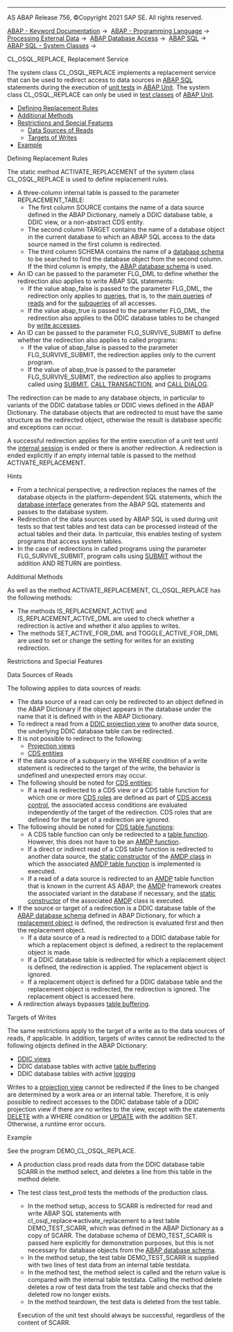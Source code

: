   

* * *

AS ABAP Release 756, ©Copyright 2021 SAP SE. All rights reserved.

[ABAP - Keyword Documentation](https://help.sap.com/doc/abapdocu_756_index_htm/7.56/en-US/abenabap.htm) →  [ABAP - Programming Language](https://help.sap.com/doc/abapdocu_756_index_htm/7.56/en-US/abenabap_reference.htm) →  [Processing External Data](https://help.sap.com/doc/abapdocu_756_index_htm/7.56/en-US/abenabap_language_external_data.htm) →  [ABAP Database Access](https://help.sap.com/doc/abapdocu_756_index_htm/7.56/en-US/abendb_access.htm) →  [ABAP SQL](https://help.sap.com/doc/abapdocu_756_index_htm/7.56/en-US/abenabap_sql.htm) →  [ABAP SQL - System Classes](https://help.sap.com/doc/abapdocu_756_index_htm/7.56/en-US/abencl_osql.htm) → 

CL\_OSQL\_REPLACE, Replacement Service

The system class CL\_OSQL\_REPLACE implements a replacement service that can be used to redirect access to data sources in [ABAP SQL](https://help.sap.com/doc/abapdocu_756_index_htm/7.56/en-US/abenabap_sql_glosry.htm "Glossary Entry") statements during the execution of [unit tests](https://help.sap.com/doc/abapdocu_756_index_htm/7.56/en-US/abenunit_test_glosry.htm "Glossary Entry") in [ABAP Unit](https://help.sap.com/doc/abapdocu_756_index_htm/7.56/en-US/abenabap_unit_glosry.htm "Glossary Entry"). The system class CL\_OSQL\_REPLACE can only be used in [test classes](https://help.sap.com/doc/abapdocu_756_index_htm/7.56/en-US/abentest_class_glosry.htm "Glossary Entry") of [ABAP Unit](https://help.sap.com/doc/abapdocu_756_index_htm/7.56/en-US/abenabap_unit_glosry.htm "Glossary Entry").

-   [Defining Replacement Rules](#@@ITOC@@ABENCL_OSQL_REPLACE_1)
-   [Additional Methods](#@@ITOC@@ABENCL_OSQL_REPLACE_2)
-   [Restrictions and Special Features](#@@ITOC@@ABENCL_OSQL_REPLACE_3)
    -   [Data Sources of Reads](#@@ITOC@@ABENCL_OSQL_REPLACE_4)
    -   [Targets of Writes](#@@ITOC@@ABENCL_OSQL_REPLACE_5)
-   [Example](#@@ITOC@@ABENCL_OSQL_REPLACE_6)

Defining Replacement Rules

The static method ACTIVATE\_REPLACEMENT of the system class CL\_OSQL\_REPLACE is used to define replacement rules.

-   A three-column internal table is passed to the parameter REPLACEMENT\_TABLE:
    -   The first column SOURCE contains the name of a data source defined in the ABAP Dictionary, namely a DDIC database table, a DDIC view, or a non-abstract CDS entity.
    -   The second column TARGET contains the name of a database object in the current database to which an ABAP SQL access to the data source named in the first column is redirected.
    -   The third column SCHEMA contains the name of a [database schema](https://help.sap.com/doc/abapdocu_756_index_htm/7.56/en-US/abendatabase_schema_glosry.htm "Glossary Entry") to be searched to find the database object from the second column. If the third column is empty, the [ABAP database schema](https://help.sap.com/doc/abapdocu_756_index_htm/7.56/en-US/abenabap_db_schema_glosry.htm "Glossary Entry") is used.
-   An ID can be passed to the parameter FLG\_DML to define whether the redirection also applies to write ABAP SQL statements:
    -   If the value abap\_false is passed to the parameter FLG\_DML, the redirection only applies to [queries](https://help.sap.com/doc/abapdocu_756_index_htm/7.56/en-US/abenquery_glosry.htm "Glossary Entry"), that is, to the [main queries](https://help.sap.com/doc/abapdocu_756_index_htm/7.56/en-US/abenmainquery_glosry.htm "Glossary Entry") of [reads](https://help.sap.com/doc/abapdocu_756_index_htm/7.56/en-US/abenabap_sql_reading.htm) and for the [subqueries](https://help.sap.com/doc/abapdocu_756_index_htm/7.56/en-US/abensubquery_glosry.htm "Glossary Entry") of all accesses.
    -   If the value abap\_true is passed to the parameter FLG\_DML, the redirection also applies to the DDIC database tables to be changed by [write accesses](https://help.sap.com/doc/abapdocu_756_index_htm/7.56/en-US/abenabap_sql_writing.htm).
-   An ID can be passed to the parameter FLG\_SURVIVE\_SUBMIT to define whether the redirection also applies to called programs:
    -   If the value of abap\_false is passed to the parameter FLG\_SURVIVE\_SUBMIT, the redirection applies only to the current program.
    -   If the value of abap\_true is passed to the parameter FLG\_SURVIVE\_SUBMIT, the redirection also applies to programs called using [SUBMIT](https://help.sap.com/doc/abapdocu_756_index_htm/7.56/en-US/abapsubmit.htm), [CALL TRANSACTION](https://help.sap.com/doc/abapdocu_756_index_htm/7.56/en-US/abapcall_transaction.htm), and [CALL DIALOG](https://help.sap.com/doc/abapdocu_756_index_htm/7.56/en-US/abapcall_dialog.htm).

The redirection can be made to any database objects, in particular to variants of the DDIC database tables or DDIC views defined in the ABAP Dictionary. The database objects that are redirected to must have the same structure as the redirected object, otherwise the result is database specific and exceptions can occur.

A successful redirection applies for the entire execution of a unit test until the [internal session](https://help.sap.com/doc/abapdocu_756_index_htm/7.56/en-US/abeninternal_session_glosry.htm "Glossary Entry") is ended or there is another redirection. A redirection is ended explicitly if an empty internal table is passed to the method ACTIVATE\_REPLACEMENT.

Hints

-   From a technical perspective, a redirection replaces the names of the database objects in the platform-dependent SQL statements, which the [database interface](https://help.sap.com/doc/abapdocu_756_index_htm/7.56/en-US/abendatabase_interface_glosry.htm "Glossary Entry") generates from the ABAP SQL statements and passes to the database system.
-   Redirection of the data sources used by ABAP SQL is used during unit tests so that test tables and test data can be processed instead of the actual tables and their data. In particular, this enables testing of system programs that access system tables.
-   In the case of redirections in called programs using the parameter FLG\_SURVIVE\_SUBMIT, program calls using [SUBMIT](https://help.sap.com/doc/abapdocu_756_index_htm/7.56/en-US/abapsubmit.htm) without the addition AND RETURN are pointless.

Additional Methods

As well as the method ACTIVATE\_REPLACEMENT, CL\_OSQL\_REPLACE has the following methods:

-   The methods IS\_REPLACEMENT\_ACTIVE and IS\_REPLACEMENT\_ACTIVE\_DML are used to check whether a redirection is active and whether it also applies to writes.
-   The methods SET\_ACTIVE\_FOR\_DML and TOGGLE\_ACTIVE\_FOR\_DML are used to set or change the setting for writes for an existing redirection.

Restrictions and Special Features

Data Sources of Reads

The following applies to data sources of reads:

-   The data source of a read can only be redirected to an object defined in the ABAP Dictionary if the object appears in the database under the name that it is defined with in the ABAP Dictionary.
-   To redirect a read from a [DDIC projection view](https://help.sap.com/doc/abapdocu_756_index_htm/7.56/en-US/abenddic_proj_view_glosry.htm "Glossary Entry") to another data source, the underlying DDIC database table can be redirected.
-   It is not possible to redirect to the following:
    -   [Projection views](https://help.sap.com/doc/abapdocu_756_index_htm/7.56/en-US/abenddic_proj_view_glosry.htm "Glossary Entry")
    -   [CDS entities](https://help.sap.com/doc/abapdocu_756_index_htm/7.56/en-US/abencds_entity_glosry.htm "Glossary Entry")
-   If the data source of a subquery in the WHERE condition of a write statement is redirected to the target of the write, the behavior is undefined and unexpected errors may occur.
-   The following should be noted for [CDS entities](https://help.sap.com/doc/abapdocu_756_index_htm/7.56/en-US/abencds_view_glosry.htm "Glossary Entry"):
    -   If a read is redirected to a CDS view or a CDS table function for which one or more [CDS roles](https://help.sap.com/doc/abapdocu_756_index_htm/7.56/en-US/abencds_access_control_glosry.htm "Glossary Entry") are defined as part of [CDS access control](https://help.sap.com/doc/abapdocu_756_index_htm/7.56/en-US/abencds_role_glosry.htm "Glossary Entry"), the associated access conditions are evaluated independently of the target of the redirection. CDS roles that are defined for the target of a redirection are ignored.
-   The following should be noted for [CDS table functions](https://help.sap.com/doc/abapdocu_756_index_htm/7.56/en-US/abencds_table_function_glosry.htm "Glossary Entry"):
    -   A CDS table function can only be redirected to a [table function](https://help.sap.com/doc/abapdocu_756_index_htm/7.56/en-US/abentable_function_glosry.htm "Glossary Entry"). However, this does not have to be an [AMDP function](https://help.sap.com/doc/abapdocu_756_index_htm/7.56/en-US/abenamdp_function_glosry.htm "Glossary Entry").
    -   If a direct or indirect read of a CDS table function is redirected to another data source, the [static constructor](https://help.sap.com/doc/abapdocu_756_index_htm/7.56/en-US/abenstatic_constructor_glosry.htm "Glossary Entry") of the [AMDP class](https://help.sap.com/doc/abapdocu_756_index_htm/7.56/en-US/abenamdp_class_glosry.htm "Glossary Entry") in which the associated [AMDP table function](https://help.sap.com/doc/abapdocu_756_index_htm/7.56/en-US/abenamdp_table_function_glosry.htm "Glossary Entry") is implemented is executed.
    -   If a read of a data source is redirected to an [AMDP](https://help.sap.com/doc/abapdocu_756_index_htm/7.56/en-US/abenamdp_table_function_glosry.htm "Glossary Entry") table function that is known in the current AS ABAP, the [AMDP](https://help.sap.com/doc/abapdocu_756_index_htm/7.56/en-US/abenamdp_glosry.htm "Glossary Entry") framework creates the associated variant in the database if necessary, and the [static constructor](https://help.sap.com/doc/abapdocu_756_index_htm/7.56/en-US/abenstatic_constructor_glosry.htm "Glossary Entry") of the associated [AMDP](https://help.sap.com/doc/abapdocu_756_index_htm/7.56/en-US/abenamdp_class_glosry.htm "Glossary Entry") class is executed.
-   If the source or target of a redirection is a DDIC database table of the [ABAP database schema](https://help.sap.com/doc/abapdocu_756_index_htm/7.56/en-US/abenabap_db_schema_glosry.htm "Glossary Entry") defined in ABAP Dictionary, for which a [replacement object](https://help.sap.com/doc/abapdocu_756_index_htm/7.56/en-US/abenreplacement_object_glosry.htm "Glossary Entry") is defined, the redirection is evaluated first and then the replacement object.
    -   If a data source of a read is redirected to a DDIC database table for which a replacement object is defined, a redirect to the replacement object is made.
    -   If a DDIC database table is redirected for which a replacement object is defined, the redirection is applied. The replacement object is ignored.
    -   If a replacement object is defined for a DDIC database table and the replacement object is redirected, the redirection is ignored. The replacement object is accessed here.
-   A redirection always bypasses [table buffering](https://help.sap.com/doc/abapdocu_756_index_htm/7.56/en-US/abentable_buffering_glosry.htm "Glossary Entry").

Targets of Writes

The same restrictions apply to the target of a write as to the data sources of reads, if applicable. In addition, targets of writes cannot be redirected to the following objects defined in the ABAP Dictionary:

-   [DDIC views](https://help.sap.com/doc/abapdocu_756_index_htm/7.56/en-US/abenddic_view_glosry.htm "Glossary Entry")
-   DDIC database tables with active [table buffering](https://help.sap.com/doc/abapdocu_756_index_htm/7.56/en-US/abentable_buffering_glosry.htm "Glossary Entry")
-   DDIC database tables with active [logging](https://help.sap.com/doc/abapdocu_756_index_htm/7.56/en-US/abenddic_database_tables_protocol.htm)

Writes to a [projection view](https://help.sap.com/doc/abapdocu_756_index_htm/7.56/en-US/abenddic_proj_view_glosry.htm "Glossary Entry") cannot be redirected if the lines to be changed are determined by a work area or an internal table. Therefore, it is only possible to redirect accesses to the DDIC database table of a DDIC projection view if there are no writes to the view, except with the statements [DELETE](https://help.sap.com/doc/abapdocu_756_index_htm/7.56/en-US/abapdelete_dbtab.htm) with a WHERE condition or [UPDATE](https://help.sap.com/doc/abapdocu_756_index_htm/7.56/en-US/abapupdate.htm) with the addition SET. Otherwise, a runtime error occurs.

Example

See the program DEMO\_CL\_OSQL\_REPLACE.

-   A production class prod reads data from the DDIC database table SCARR in the method select, and deletes a line from this table in the method delete.
-   The test class test\_prod tests the methods of the production class.
    
    -   In the method setup, access to SCARR is redirected for read and write ABAP SQL statements with cl\_osql\_replace=>activate\_replacement to a test table DEMO\_TEST\_SCARR, which was defined in the ABAP Dictionary as a copy of SCARR. The database schema of DEMO\_TEST\_SCARR is passed here explicitly for demonstration purposes, but this is not necessary for database objects from the [ABAP database schema](https://help.sap.com/doc/abapdocu_756_index_htm/7.56/en-US/abenabap_db_schema_glosry.htm "Glossary Entry").
    -   In the method setup, the test table DEMO\_TEST\_SCARR is supplied with two lines of test data from an internal table testdata.
    -   In the method test, the method select is called and the return value is compared with the internal table testdata. Calling the method delete deletes a row of test data from the test table and checks that the deleted row no longer exists.
    -   In the method teardown, the test data is deleted from the test table.
    
    Execution of the unit test should always be successful, regardless of the content of SCARR.